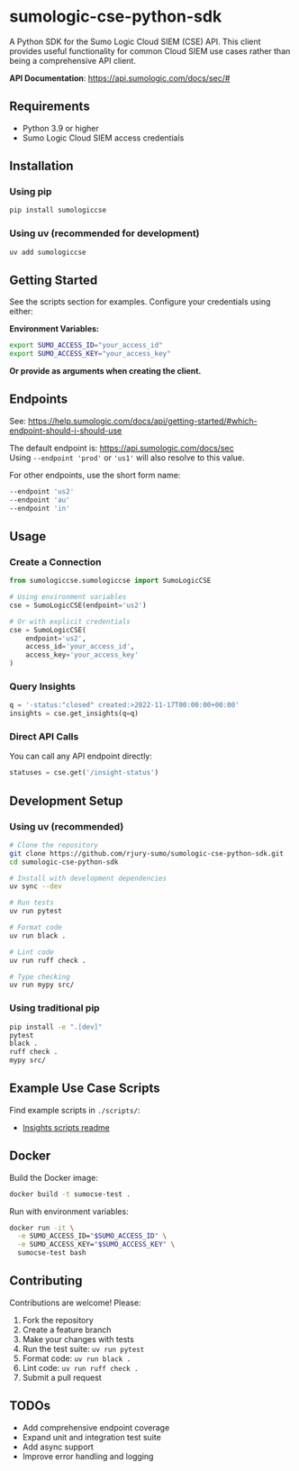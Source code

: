 # sumologic-cse-python-sdk

A Python SDK for the Sumo Logic Cloud SIEM (CSE) API. This client provides useful functionality for common Cloud SIEM use cases rather than being a comprehensive API client.

**API Documentation**: https://api.sumologic.com/docs/sec/#

## Requirements

- Python 3.9 or higher
- Sumo Logic Cloud SIEM access credentials

## Installation

### Using pip
```bash
pip install sumologiccse
```

### Using uv (recommended for development)
```bash
uv add sumologiccse
```

## Getting Started

See the scripts section for examples. Configure your credentials using either:

**Environment Variables:**
```bash
export SUMO_ACCESS_ID="your_access_id"
export SUMO_ACCESS_KEY="your_access_key"
```

**Or provide as arguments when creating the client.**

## Endpoints

See: https://help.sumologic.com/docs/api/getting-started/#which-endpoint-should-i-should-use

The default endpoint is: https://api.sumologic.com/docs/sec  
Using `--endpoint 'prod'` or `'us1'` will also resolve to this value.

For other endpoints, use the short form name:
```bash
--endpoint 'us2'
--endpoint 'au' 
--endpoint 'in'
```

## Usage

### Create a Connection
```python
from sumologiccse.sumologiccse import SumoLogicCSE

# Using environment variables
cse = SumoLogicCSE(endpoint='us2')

# Or with explicit credentials
cse = SumoLogicCSE(
    endpoint='us2',
    access_id='your_access_id',
    access_key='your_access_key'
)
```

### Query Insights
```python
q = '-status:"closed" created:>2022-11-17T00:00:00+00:00'
insights = cse.get_insights(q=q)
```

### Direct API Calls
You can call any API endpoint directly:
```python
statuses = cse.get('/insight-status')
```

## Development Setup

### Using uv (recommended)
```bash
# Clone the repository
git clone https://github.com/rjury-sumo/sumologic-cse-python-sdk.git
cd sumologic-cse-python-sdk

# Install with development dependencies
uv sync --dev

# Run tests
uv run pytest

# Format code
uv run black .

# Lint code  
uv run ruff check .

# Type checking
uv run mypy src/
```

### Using traditional pip
```bash
pip install -e ".[dev]"
pytest
black .
ruff check .
mypy src/
```

## Example Use Case Scripts

Find example scripts in `./scripts/`:
- [Insights scripts readme](scripts/insights/readme.md)


## Docker

Build the Docker image:
```bash
docker build -t sumocse-test .
```

Run with environment variables:
```bash
docker run -it \
  -e SUMO_ACCESS_ID="$SUMO_ACCESS_ID" \
  -e SUMO_ACCESS_KEY="$SUMO_ACCESS_KEY" \
  sumocse-test bash
```

## Contributing

Contributions are welcome! Please:

1. Fork the repository
2. Create a feature branch
3. Make your changes with tests
4. Run the test suite: `uv run pytest`
5. Format code: `uv run black .`
6. Lint code: `uv run ruff check .`
7. Submit a pull request

## TODOs

- Add comprehensive endpoint coverage
- Expand unit and integration test suite
- Add async support
- Improve error handling and logging